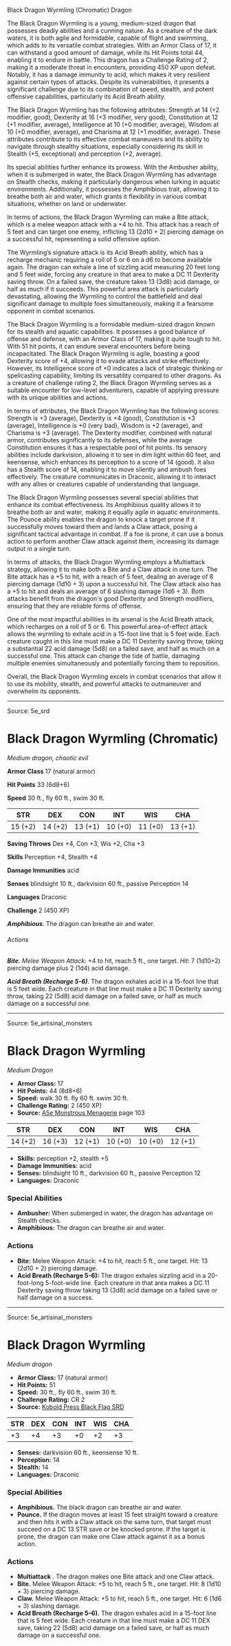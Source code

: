 <MonsterName/>Black Dragon Wyrmling (Chromatic)</MonsterName>
<CreatureType/>Dragon</CreatureType>

<summary>The Black Dragon Wyrmling is a young, medium-sized dragon that possesses deadly abilities and a cunning nature. As a creature of the dark waters, it is both agile and formidable, capable of flight and swimming, which adds to its versatile combat strategies. With an Armor Class of 17, it can withstand a good amount of damage, while its Hit Points total 44, enabling it to endure in battle. This dragon has a Challenge Rating of 2, making it a moderate threat in encounters, providing 450 XP upon defeat. Notably, it has a damage immunity to acid, which makes it very resilient against certain types of attacks. Despite its vulnerabilities, it presents a significant challenge due to its combination of speed, stealth, and potent offensive capabilities, particularly its Acid Breath ability.</summary>

<detail>

The Black Dragon Wyrmling has the following attributes: Strength at 14 (+2 modifier, good), Dexterity at 16 (+3 modifier, very good), Constitution at 12 (+1 modifier, average), Intelligence at 10 (+0 modifier, average), Wisdom at 10 (+0 modifier, average), and Charisma at 12 (+1 modifier, average). These attributes contribute to its effective combat maneuvers and its ability to navigate through stealthy situations, especially considering its skill in Stealth (+5, exceptional) and perception (+2, average). 

Its special abilities further enhance its prowess. With the Ambusher ability, when it is submerged in water, the Black Dragon Wyrmling has advantage on Stealth checks, making it particularly dangerous when lurking in aquatic environments. Additionally, it possesses the Amphibious trait, allowing it to breathe both air and water, which grants it flexibility in various combat situations, whether on land or underwater.

In terms of actions, the Black Dragon Wyrmling can make a Bite attack, which is a melee weapon attack with a +4 to hit. This attack has a reach of 5 feet and can target one enemy, inflicting 13 (2d10 + 2) piercing damage on a successful hit, representing a solid offensive option. 

The Wyrmling’s signature attack is its Acid Breath ability, which has a recharge mechanic requiring a roll of 5 or 6 on a d6 to become available again. The dragon can exhale a line of sizzling acid measuring 20 feet long and 5 feet wide, forcing any creature in that area to make a DC 11 Dexterity saving throw. On a failed save, the creature takes 13 (3d8) acid damage, or half as much if it succeeds. This powerful area attack is particularly devastating, allowing the Wyrmling to control the battlefield and deal significant damage to multiple foes simultaneously, making it a fearsome opponent in combat scenarios.

The Black Dragon Wyrmling is a formidable medium-sized dragon known for its stealth and aquatic capabilities. It possesses a good balance of offense and defense, with an Armor Class of 17, making it quite tough to hit. With 51 hit points, it can endure several encounters before being incapacitated. The Black Dragon Wyrmling is agile, boasting a good Dexterity score of +4, allowing it to evade attacks and strike effectively. However, its Intelligence score of +0 indicates a lack of strategic thinking or spellcasting capability, limiting its versatility compared to other dragons. As a creature of challenge rating 2, the Black Dragon Wyrmling serves as a suitable encounter for low-level adventurers, capable of applying pressure with its unique abilities and actions.

In terms of attributes, the Black Dragon Wyrmling has the following scores: Strength is +3 (average), Dexterity is +4 (good), Constitution is +3 (average), Intelligence is +0 (very bad), Wisdom is +2 (average), and Charisma is +3 (average). The Dexterity modifier, combined with natural armor, contributes significantly to its defenses, while the average Constitution ensures it has a respectable pool of hit points. Its sensory abilities include darkvision, allowing it to see in dim light within 60 feet, and keensense, which enhances its perception to a score of 14 (good). It also has a Stealth score of 14, enabling it to move silently and ambush foes effectively. The creature communicates in Draconic, allowing it to interact with any allies or creatures capable of understanding that language.

The Black Dragon Wyrmling possesses several special abilities that enhance its combat effectiveness. Its Amphibious quality allows it to breathe both air and water, making it equally agile in aquatic environments. The Pounce ability enables the dragon to knock a target prone if it successfully moves toward them and lands a Claw attack, posing a significant tactical advantage in combat. If a foe is prone, it can use a bonus action to perform another Claw attack against them, increasing its damage output in a single turn.

In terms of attacks, the Black Dragon Wyrmling employs a Multiattack strategy, allowing it to make both a Bite and a Claw attack in one turn. The Bite attack has a +5 to hit, with a reach of 5 feet, dealing an average of 8 piercing damage (1d10 + 3) upon a successful hit. The Claw attack also has a +5 to hit and deals an average of 6 slashing damage (1d6 + 3). Both attacks benefit from the dragon's good Dexterity and Strength modifiers, ensuring that they are reliable forms of offense.

One of the most impactful abilities in its arsenal is the Acid Breath attack, which recharges on a roll of 5 or 6. This powerful area-of-effect attack allows the wyrmling to exhale acid in a 15-foot line that is 5 feet wide. Each creature caught in this line must make a DC 11 Dexterity saving throw, taking a substantial 22 acid damage (5d8) on a failed save, and half as much on a successful one. This attack can change the tide of battle, damaging multiple enemies simultaneously and potentially forcing them to reposition.

Overall, the Black Dragon Wyrmling excels in combat scenarios that allow it to use its mobility, stealth, and powerful attacks to outmaneuver and overwhelm its opponents.</detail>



---

Source: 5e_srd

# Black Dragon Wyrmling (Chromatic)

*Medium dragon, chaotic evil*

**Armor Class** 17 (natural armor)

**Hit Points** 33 (6d8+6)

**Speed** 30 ft., fly 60 ft., swim 30 ft.

| STR     | DEX     | CON     | INT     | WIS     | CHA     |
|---------|---------|---------|---------|---------|---------|
| 15 (+2) | 14 (+2) | 13 (+1) | 10 (+0) | 11 (+0) | 13 (+1) |

**Saving Throws** Dex +4, Con +3, Wis +2, Cha +3

**Skills** Perception +4, Stealth +4

**Damage Immunities** acid

**Senses** blindsight 10 ft., darkvision 60 ft., passive Perception 14

**Languages** Draconic

**Challenge** 2 (450 XP)

***Amphibious***. The dragon can breathe air and water.

###### Actions

***Bite***. *Melee Weapon Attack:* +4 to hit, reach 5 ft., one target. *Hit:* 7 (1d10+2) piercing damage plus 2 (1d4) acid damage.

***Acid Breath (Recharge 5-6)***. The dragon exhales acid in a 15-foot line that is 5 feet wide. Each creature in that line must make a DC 11 Dexterity saving throw, taking 22 (5d8) acid damage on a failed save, or half as much damage on a successful one.




---

Source: 5e_artisinal_monsters

# Black Dragon Wyrmling

*Medium* *Dragon*

- **Armor Class:** 17
- **Hit Points:** 44 (8d8+6)
- **Speed:** walk 30 ft. fly 60 ft. swim 30 ft.
- **Challenge Rating:** 2 (450 XP)
- **Source:** [A5e Monstrous Menagerie](https://enpublishingrpg.com/products/level-up-monstrous-menagerie-a5e) page 103

| STR | DEX | CON | INT | WIS | CHA |
| --- | --- | --- | --- | --- | --- |
| 14 (+2) | 16 (+3) | 12 (+1) | 10 (+0) | 10 (+0) | 12 (+1) |

- **Skills:** perception +2, stealth +5
- **Damage Immunities:** acid
- **Senses:** blindsight 10 ft., darkvision 60 ft., passive Perception 12
- **Languages:** Draconic

### Special Abilities

- **Ambusher:** When submerged in water, the dragon has advantage on Stealth checks.
- **Amphibious:** The dragon can breathe air and water.

### Actions

- **Bite:** Melee Weapon Attack: +4 to hit, reach 5 ft., one target. Hit: 13 (2d10 + 2) piercing damage.
- **Acid Breath (Recharge 5-6):** The dragon exhales sizzling acid in a 20-foot-long  5-foot-wide line. Each creature in that area makes a DC 11 Dexterity saving throw  taking 13 (3d8) acid damage on a failed save or half damage on a success.






---

Source: 5e_artisinal_monsters

# Black Dragon Wyrmling

*Medium dragon*

- **Armor Class:** 17 (natural armor)
- **Hit Points:** 51
- **Speed:** 30 ft., fly 60 ft., swim 30 ft.
- **Challenge Rating:** CR 2
- **Source:** [Kobold Press Black Flag SRD](https://koboldpress.com/black-flag-roleplaying/)

| STR | DEX | CON | INT | WIS | CHA |
| --- | --- | --- | --- | --- | --- |
| +3 | +4 | +3 | +0 | +2 | +3 |

- **Senses:** darkvision 60 ft., keensense 10 ft.
- **Perception:** 14
- **Stealth:** 14
- **Languages:** Draconic

### Special Abilities

- **Amphibious.** The black dragon can breathe air and water.
- **Pounce.** If the dragon moves at least 15 feet straight toward a creature and then hits it with a Claw attack on the same turn, that target must succeed on a DC 13 STR save or be knocked prone. If the target is prone, the dragon can make one Claw attack against it as a bonus action.

### Actions

- **Multiattack** . The dragon makes one Bite attack and one Claw attack.
- **Bite.** Melee Weapon Attack: +5 to hit, reach 5 ft., one target. Hit: 8 (1d10 + 3) piercing damage.
- **Claw.** Melee Weapon Attack: +5 to hit, reach 5 ft., one target. Hit: 6 (1d6 + 3) slashing damage.
- **Acid Breath (Recharge 5–6).** The dragon exhales acid in a 15-foot line that is 5 feet wide. Each creature in that line must make a DC 11 DEX save, taking 22 (5d8) acid damage on a failed save, or half as much damage on a successful one.



